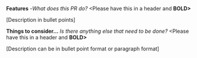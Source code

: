 **Features** -*What does this PR do?* <Please have this in a header and **BOLD>**

[Description in bullet points]

**Things to consider…** *Is there anything else that need to be done?*  <Please have this in a header and **BOLD>**

[Description can be in bullet point format or paragraph format]
